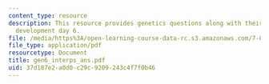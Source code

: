 ```yaml
---
content_type: resource
description: This resource provides genetics questions along with their answers for
  development day 6.
file: /media/https%3A/open-learning-course-data-rc.s3.amazonaws.com/7-02-experimental-biology-communication-spring-2005/37d187e2a0d0c29c9209243c4f7f0b46_gen6_interps_ans.pdf
file_type: application/pdf
resourcetype: Document
title: gen6_interps_ans.pdf
uid: 37d187e2-a0d0-c29c-9209-243c4f7f0b46
---
```

